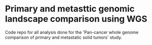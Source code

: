 # Primary and metasttic genomic landscape comparison using WGS 
Code repo for all analysis done for the 'Pan-cancer whole genome comparison of primary and metastatic solid tumors' study.
